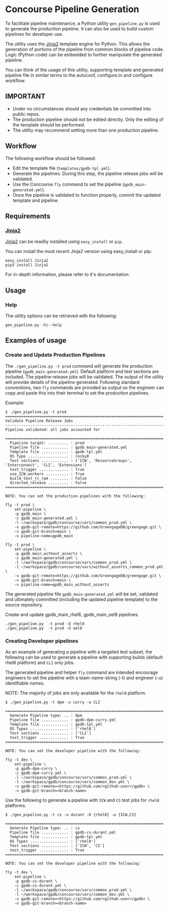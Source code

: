 # Concourse Pipeline Generation

To facilitate pipeline maintenance, a Python utility `gen_pipeline.py`
is used to generate the production pipeline. It can also be used to build
custom pipelines for developer use.

The utility uses the [Jinja2](http://jinja.pocoo.org/) template
engine for Python. This allows the generation of portions of the
pipeline from common blocks of pipeline code. Logic (Python code) can
be embedded to further manipulate the generated pipeline.

You can think of the usage of this utility, supporting template and
generated pipeline file in similar terms to the autoconf, configure.in and
configure workflow.

## IMPORTANT

* Under no circumstances should any credentials be committed into
  public repos.
* The production pipeline should not be edited directly. Only the
  editing of the template should be performed.
* The utility may recommend setting more than one production pipeline.

## Workflow

The following workflow should be followed:

* Edit the template file (`templates/gpdb-tpl.yml`).
* Generate the pipelines. During this step, the pipeline release jobs will be validated.
* Use the Concourse `fly` command to set the pipeline (`gpdb_main-generated.yml`).
* Once the pipeline is validated to function properly, commit the updated template and pipeline.

## Requirements

### [Jinja2](http://jinja.pocoo.org/)
[Jinja2](http://jinja.pocoo.org/) can be readily installed using `easy_install` or `pip`.

You can install the most recent Jinja2 version using easy_install or pip:

```
easy_install Jinja2
pip3 install Jinja2
```

For in-depth information, please refer to it's documentation.

## Usage

### Help
The utility options can be retrieved with the following:
```
gen_pipeline.py -h|--help
```

## Examples of usage

### Create and Update Production Pipelines

The `./gen_pipeline.py -t prod` command will generate the production
pipeline (`gpdb_main-generated.yml`). Default platform and
test sections are included. The pipeline release jobs will be
validated. The output of the utility will provide details of the
pipeline generated. Following standard conventions, two `fly`
commands are provided as output so the engineer can copy and
paste this into their terminal to set the production pipelines.

Example:

```
$ ./gen_pipeline.py -t prod
======================================================================
Validate Pipeline Release Jobs
----------------------------------------------------------------------
Pipeline validated: all jobs accounted for

======================================================================
  Pipeline target: ......... : prod
  Pipeline file ............ : gpdb_main-generated.yml
  Template file ............ : gpdb-tpl.yml
  OS Type .................. : rocky8
  Test sections ............ : ['ICW', 'ResourceGroups', 'Interconnect', 'CLI', 'Extensions']
  test_trigger ............. : True
  use_ICW_workers .......... : True
  build_test_rc_rpm ........ : False
  directed_release ......... : False
======================================================================

NOTE: You can set the production pipelines with the following:

fly -t prod \
    set-pipeline \
    -p gpdb_main \
    -c gpdb_main-generated.yml \
    -l ~/workspace/gpdb/concourse/vars/common_prod.yml \
    -v gpdb-git-remote=https://github.com/GreengageDB/greengage.git \
    -v gpdb-git-branch=main \
    -v pipeline-name=gpdb_main

fly -t prod \
    set-pipeline \
    -p gpdb_main_without_asserts \
    -c gpdb_main-generated.yml \
    -l ~/workspace/gpdb/concourse/vars/common_prod.yml \
    -l ~/workspace/gpdb/concourse/vars/without_asserts_common_prod.yml \
    -v gpdb-git-remote=https://github.com/GreengageDB/greengage.git \
    -v gpdb-git-branch=main \
    -v pipeline-name=gpdb_main_without_asserts
```

The generated pipeline file `gpdb_main-generated.yml` will be set,
validated and ultimately committed (including the updated pipeline
template) to the source repository.

Create and update gpdb_main_rhel8, gpdb_main_oel8 pipelines:

```
./gen_pipeline.py  -t prod -O rhel8
./gen_pipeline.py  -t prod -O oel8
```



### Creating Developer pipelines

As an example of generating a pipeline with a targeted test subset,
the following can be used to generate a pipeline with supporting
builds (default: rhel8 platform) and `CLI` only jobs.

The generated pipeline and helper `fly` command are intended encourage
engineers to set the pipeline with a team-name-string (-t) and engineer
(-u) identifiable names.

NOTE: The majority of jobs are only available for the `rhel8`
      platform.

```
$ ./gen_pipeline.py -t dpm -u curry -a CLI

======================================================================
  Generate Pipeline type: .. : dpm
  Pipeline file ............ : gpdb-dpm-curry.yml
  Template file ............ : gpdb-tpl.yml
  OS Types ................. : ['rhel8']
  Test sections ............ : ['CLI']
  test_trigger ............. : True
======================================================================

NOTE: You can set the developer pipeline with the following:

fly -t dev \
    set-pipeline \
    -p gpdb-dpm-curry \
    -c gpdb-dpm-curry.yml \
    -l ~/workspace/gpdb/concourse/vars/common_prod.yml \
    -l ~/workspace/gpdb/concourse/vars/common_dev.yml \
    -v gpdb-git-remote=<https://github.com/<github-user>/gpdb> \
    -v gpdb-git-branch=<branch-name>
```

Use the following to generate a pipeline with `ICW` and `CS` test jobs
for `rhel8` platforms.

```
$ ./gen_pipeline.py -t cs -u durant -O {rhel8} -a {ICW,CS}

======================================================================
  Generate Pipeline type: .. : cs
  Pipeline file ............ : gpdb-cs-durant.yml
  Template file ............ : gpdb-tpl.yml
  OS Types ................. : ['rhel8']
  Test sections ............ : ['ICW', 'CS']
  test_trigger ............. : True
======================================================================

NOTE: You can set the developer pipeline with the following:

fly -t dev \
    set-pipeline \
    -p gpdb-cs-durant \
    -c gpdb-cs-durant.yml \
    -l ~/workspace/gpdb/concourse/vars/common_prod.yml \
    -l ~/workspace/gpdb/concourse/vars/common_dev.yml \
    -v gpdb-git-remote=<https://github.com/<github-user>/gpdb> \
    -v gpdb-git-branch=<branch-name>
```
